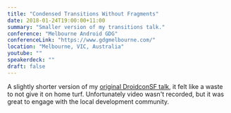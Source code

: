 ```yaml
---
title: "Condensed Transitions Without Fragments"
date: 2018-01-24T19:00:00+11:00
summary: "Smaller version of my transitions talk."
conference: "Melbourne Android GDG"
conferenceLink: "https://www.gdgmelbourne.com/"
location: "Melbourne, VIC, Australia"
youtube: ""
speakerdeck: ""
draft: false
---
```


A slightly shorter version of my
[original DroidconSF talk](https://chrishorner.codes/presentation/transitions-without-fragments/),
it felt like a waste to not give it on home turf. Unfortunately video wasn't recorded, but it was
great to engage with the local development community.

